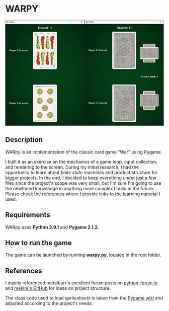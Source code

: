 # WARPY
![WARpy Preview](./warpy_preview.jpg "WARpy Preview")

## Description
WARpy is an implementation of the classic card game "War" using Pygame.

I built it as an exercise on the mechanics of a game loop, input collection, and rendering to the screen. During my initial research, I had the opportunity to learn about *finite state machines* and product structure for bigger projects. In the end, I decided to keep everything under just a few files since the project's scope was very small, but I'm sure I'm going to use the newfound knowledge in anything more complex I build in the future. Please check the [references](#references) where I provide links to the learning material I used.

## Requirements
WARpy uses **Python 3.9.1** and **Pygame 2.1.2**.

## How to run the game
The game can be launched by running **warpy.py**, located in the root folder.

## References
I mainly referenced metalburr's excellent forum posts on [python-forum.io](https://python-forum.io) and [mekire's GitHub](https://github.com/Mekire) for ideas on project structure. 

The class code used to load *spritesheets* is taken from the [Pygame wiki](https://www.pygame.org/wiki/Spritesheet) and adjusted according to the project's needs.